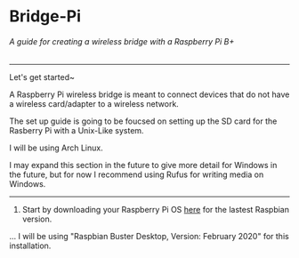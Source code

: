 # Bridge-Pi

###### A guide for creating a wireless bridge with a Raspberry Pi B+
---
Let's get started~

A Raspberry Pi wireless bridge is meant to connect devices that do not have a wireless card/adapter to a wireless network.

The set up guide is going to be foucsed on setting up the SD card for the Rasberry Pi with a Unix-Like system. 

I will be using Arch Linux.

I may expand this section in the future to give more detail for Windows in the future, but for now I recommend using Rufus for writing media on Windows.

---
1. Start by downloading your Raspberry Pi OS [here](https://www.raspberrypi.org/downloads/raspbian/) for the lastest Raspbian version.

... I will be using "Raspbian Buster Desktop, Version: February 2020" for this installation.
